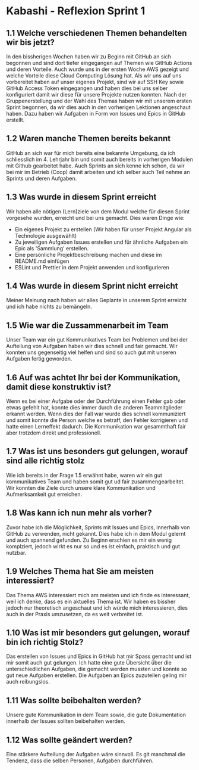 # Kabashi - Reflexion Sprint 1

## 1.1 Welche verschiedenen Themen behandelten wir bis jetzt?
In den bissherigen Wochen haben wir zu Beginn mit GitHub an sich begonnen und sind dort tiefer eingegangen auf
Themen wie GitHub Actions und deren Vorteile. Auch wurde uns in der ersten Woche AWS gezeigt und welche Vorteile diese
Cloud Computing Lösung hat. Als wir uns auf uns vorbereitet haben auf unser eigenes Projekt, sind wir auf SSH Key sowie GitHub Access Token 
eingegangen und haben dies bei uns selber konfiguriert damit wir diese für unsere Projekte nutzen konnten. 
Nach der Gruppenerstellung und der Wahl des Themas haben wir mit unserem ersten Sprint begonnen, da wir dies auch in den vorherigen Lektionen
angeschaut haben. Dazu haben wir Aufgaben in Form von Issues und Epics in GitHub erstellt.

## 1.2 Waren manche Themen bereits bekannt
GitHub an sich war für mich bereits eine bekannte Umgebung, da ich schliesslich im 4. Lehrjahr
bin und somit auch bereits in vorherigen Modulen mit Github gearbeitet habe. Auch Sprints an sich kenne ich schon,
da wir bei mir im Betrieb (Coop) damit arbeiten und ich selber auch Teil nehme an Sprints und deren Aufgaben.

## 1.3 Was wurde in diesem Sprint erreicht
Wir haben alle nötigen (Lern)ziele von dem Modul welche für diesen Sprint vorgesehe wurden, erreicht und bei uns gemacht. 
Dies waren Dinge wie:
  - Ein eigenes Projekt zu erstellen (Wir haben für unser Projekt Angular als Technologie ausgewählt)
  - Zu jeweiligen Aufgaben Issues erstellen und für ähnliche Aufgaben ein Epic als 'Sammlung' erstellen.
  - Eine persönliche Projektbeschreibung machen und diese im README.md einfügen
  - ESLint und Prettier in dem Projekt anwenden und konfigurieren

## 1.4 Was wurde in diesem Sprint nicht erreicht
Meiner Meinung nach haben wir alles Geplante in unserem Sprint erreicht und ich habe nichts zu bemängeln.

## 1.5 Wie war die Zussammenarbeit im Team
Unser Team war ein gut Kommunikatives Team bei Problemen und bei der Aufteilung von Aufgaben haben wir dies schnell und fair gemacht.
Wir konnten uns gegenseitig viel helfen und sind so auch gut mit unseren Aufgaben fertig geworden.

## 1.6 Auf was achtet Ihr bei der Kommunikation, damit diese konstruktiv ist?
Wenn es bei einer Aufgabe oder der Durchführung einen Fehler gab oder etwas gefehlt hat, konnte dies immer durch die anderen Teammitglieder
erkannt werden. Wenn dies der Fall war wurde dies schnell kommuniziert und somit konnte die Person welche es betraff, den Fehler korrigieren und 
hatte einen Lerneffekt dadurch. Die Kommunikation war gesammthaft fair aber trotzdem direkt und professionell. 

## 1.7 Was ist uns besonders gut gelungen, worauf sind alle richtig stolz
Wie ich bereits in der Frage 1.5 erwähnt habe, waren wir ein gut kommunikatives Team und haben somit gut ud fair zusammengearbeitet.
Wir konnten die Ziele durch unsere klare Kommunikation und Aufmerksamkeit gut erreichen.

## 1.8 Was kann ich nun mehr als vorher?
Zuvor habe ich die Möglichkeit, Sprints mit Issues und Epics, innerhalb von GitHub zu verwenden, nicht gekannt. Dies habe ich in dem Modul
gelernt und auch spannend gefunden. Zu Beginn erschien es mir ein wenig komplziert, jedoch wirkt es nur so und es ist einfach,
praktisch und gut nutzbar.

## 1.9 Welches Thema hat Sie am meisten interessiert?
Das Thema AWS interessiert mich am meisten und ich finde es interessant, weil ich denke, dass es ein aktuelles Thema ist. Wir haben es bissher
jedoch nur theoretisch angeschaut und ich würde mich interessieren, dies auch in der Praxis umzusetzen, da es weit verbreitet ist.

## 1.10 Was ist mir besonders gut gelungen, worauf bin ich richtig Stolz?
Das erstellen von Issues und Epics in GitHub hat mir Spass gemacht und ist mir somit auch gut gelungen. Ich hatte eine gute Übersicht über 
die unterschiedlichen Aufgaben, die gemacht werden mussten und konnte so gut neue Aufgaben erstellen. Die Aufgaben an Epics zuzuteilen 
geling mir auch reibungslos.

## 1.11 Was sollte beibehalten werden?
Unsere gute Kommunikation in dem Team sowie, die gute Dokumentation innerhalb der Issues sollten beibehalten werden.

## 1.12 Was sollte geändert werden?
Eine stärkere Aufteilung der Aufgaben wäre sinnvoll. Es git manchmal die Tendenz, dass die selben Personen, Aufgaben durchführen.
